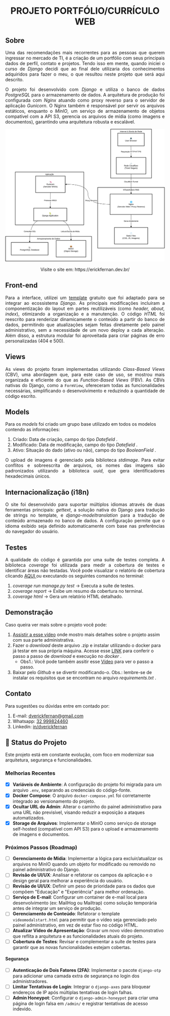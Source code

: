 <h1 align="center">
PROJETO PORTFÓLIO/CURRÍCULO WEB
</h1>

## Sobre

<p align="justify">  
Uma das recomendações mais recorrentes para as pessoas que querem ingressar no mercado de TI, é a criação de um portfólio com seus principais dados de 
perfil, contato e projetos. Tendo isso em mente, quando iniciei o curso de <em> Django </em> decidi que ao final dele utilizaria dos conhecimentos adquiridos para 
fazer o meu, o que resultou neste projeto que será aqui descrito.
</p>

<p align="justify"> 
O projeto foi desenvolvido com <em>Django</em> e utiliza o banco de dados <em>PostgreSQL</em> para o armazenamento de dados. A arquitetura de produção foi configurada com <em>Nginx</em> atuando como proxy reverso para o servidor de aplicação <em>Gunicorn</em>. O Nginx também é responsável por servir os arquivos estáticos, enquanto o <em>MinIO</em>, um serviço de armazenamento de objetos compatível com a API S3, gerencia os arquivos de mídia (como imagens e documentos), garantindo uma arquitetura robusta e escalável.
 
</p>

<p align="center">
 <img src="https://github.com/ErickFernan/curriculo_online_django/blob/master/readme imagens/arquitetura.svg"/>
</p>

<p align="center"> Visite o site em: https://erickfernan.dev.br/ </p>


## Front-end

<p align="justify"> 
Para a interface, utilizei um <a href="https://www.free-css.com/free-css-templates/page278/freefolio">template</a> gratuito que foi adaptado para se integrar ao ecossistema <em>Django</em>. As principais modificações incluíram a componentização do layout em partes reutilizáveis (como <em>header, about, index</em>), otimizando a organização e a manutenção. O código <em>HTML</em> foi reescrito para renderizar dinamicamente o conteúdo a partir do banco de dados, permitindo que atualizações sejam feitas diretamente pelo painel administrativo, sem a necessidade de um novo deploy a cada alteração. Além disso, a estrutura modular foi aproveitada para criar páginas de erro personalizadas (404 e 500).
</p>

## Views

<p align="justify"> 
As views do projeto foram implementadas utilizando <em>Class-Based Views</em> (CBV), uma abordagem que, para este caso de uso, se mostrou mais organizada e eficiente do que as <em>Function-Based Views</em> (FBV). As CBVs nativas do Django, como a <code>FormView</code>, ofereceram todas as funcionalidades necessárias, simplificando o desenvolvimento e reduzindo a quantidade de código escrito.
</p>

## Models


Para os <em> models </em> foi criado um grupo base utilizado em todos os modelos contendo as informações:

1. Criado: Data de criação, campo do tipo <em> Datefield </em>.
2. Modificado: Data de modificação, campo do tipo <em> Datefield </em>.
3. Ativo: Situação do dado (ativo ou não), campo do tipo <em> BooleanField </em>.

<p align="justify"> 
O upload de imagens é gerenciado pela biblioteca <em>stdimage</em>. Para evitar conflitos e sobreescrita de arquivos, os nomes das imagens são padronizados utilizando a biblioteca <em>uuid</em>, que gera identificadores hexadecimais únicos.
</p>

## Internacionalização (i18n)

<p align="justify"> 
O site foi desenvolvido para suportar múltiplos idiomas através de duas ferramentas principais: <em>gettext</em>, a solução nativa do Django para tradução de strings no template, e <em>django-modeltranslation</em> para a tradução de conteúdo armazenado no banco de dados. A configuração permite que o idioma exibido seja definido automaticamente com base nas preferências do navegador do usuário.
</p>

## Testes

<p align="justify"> 
A qualidade do código é garantida por uma suíte de testes completa. A biblioteca <em>coverage</em> foi utilizada para medir a cobertura de testes e identificar áreas não testadas. Você pode visualizar o relatório de cobertura clicando <a href="https://github.com/ErickFernan/curriculo_online_django/blob/master/tests.pdf"> AQUI </a> ou executando os seguintes comandos no terminal:
</p>

1. <em>coverage run manage.py test</em> -> Executa a suíte de testes.
2. <em> coverage report</em> -> Exibe um resumo da cobertura no terminal.
3. <em>coverage html</em> ->  Gera um relatório HTML detalhado.

## Demonstração

Caso queira ver mais sobre o projeto você pode:
1. [Assistir a esse vídeo](https://youtu.be/xNfOM4lk_LE) onde mostro mais detalhes sobre o projeto assim com sua parte administrativa.
2. Fazer o <em> download </em> deste arquivo .zip e instalar utilizando o docker para já testar em sua própria máquina. Acesse esse [LINK](https://gist.github.com/ErickFernan/e8d9e72500b7f75b77db9e9fb931e5fa) para conferir o passo a passo de <em> download </em> e execução no <em> docker </em>. 
    * Obs1.: Você pode também assitir esse [Vídeo](https://youtu.be/HGx5Y0h-Lkg) para ver o passo a passo.
3. Baixar pelo <em> Github </em> e se divertir modificando-o. Obs.: lembre-se de instalar os requisitos que se encontram no arquivo 
<em> requirements.txt </em>.

## Contato

Para sugestões ou dúvidas entre em contado por:

1. E-mail: dverickfernan@gmail.com
2. Whatsapp: <a href="https://wa.me/5532999824460"> 32 999824460 </a>
3. Linkedin: <a href="https://www.linkedin.com/in/dverickfernan/"> in/dverickfernan </a>

## 🚀 Status do Projeto

Este projeto está em constante evolução, com foco em modernizar sua arquitetura, segurança e funcionalidades.

### Melhorias Recentes
- [x] **Variáveis de Ambiente**: A configuração do projeto foi migrada para um arquivo `.env`, separando as credenciais do código-fonte.
- [x] **Docker Compose**: O arquivo `docker-compose.yml` foi corretamente integrado ao versionamento do projeto.
- [x] **Ocultar URL do Admin**: Alterar o caminho do painel administrativo para uma URL não previsível, visando reduzir a exposição a ataques automatizados.
- [x] **Storage de Arquivos**: Implementar o MinIO como serviço de storage self-hosted (compatível com API S3) para o upload e armazenamento de imagens e documentos.

### Próximos Passos (Roadmap)
- [ ] **Gerenciamento de Mídia**: Implementar a lógica para excluir/atualizar os arquivos no MinIO quando um objeto for modificado ou removido no painel administrativo do Django.
- [ ] **Revisão de UI/UX**: Analisar e refatorar os campos da aplicação e o design geral para melhorar a experiência do usuário.
- [ ] **Revisão de UI/UX**: Definir um peso de prioridade para os dados que compõem "Educação" e "Experiência" para melhor ordenação.
- [ ] **Serviço de E-mail**: Configurar um container de e-mail local para desenvolvimento (ex: MailHog ou Mailtrap) como solução temporária antes de integrar um serviço de produção.
- [ ] **Gerenciamento de Conteúdo**: Refatorar o template `videomodalstart.html` para permitir que o vídeo seja gerenciado pelo painel administrativo, em vez de estar fixo no código HTML.
- [ ] **Atualizar Vídeo de Apresentação**: Gravar um novo vídeo demonstrativo que reflita a arquitetura e as funcionalidades atuais do projeto.
- [ ] **Cobertura de Testes**: Revisar e complementar a suíte de testes para garantir que as novas funcionalidades estejam cobertas.

#### Segurança
- [ ] **Autenticação de Dois Fatores (2FA)**: Implementar o pacote `django-otp` para adicionar uma camada extra de segurança no login dos administradores.
- [ ] **Limitar Tentativas de Login**: Integrar o `django-axes` para bloquear endereços de IP após múltiplas tentativas de login falhas.
- [ ] **Admin Honeypot**: Configurar o `django-admin-honeypot` para criar uma página de login falsa em `/admin/` e registrar tentativas de acesso indevido.
